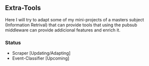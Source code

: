 ## Extra-Tools
Here I will try to adapt some of my mini-projects of a masters subject (Information Retrival) that can provide tools that using the pubsub middleware can provide addicional features and enrich it.
### Status
- Scraper [Updating/Adapting]
- Event-Classifier [Upcoming]
